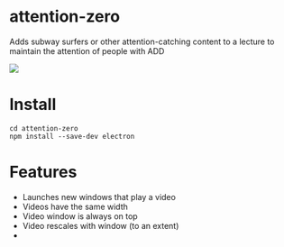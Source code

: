 # attention-zero
Adds subway surfers or other attention-catching content to a lecture to maintain the attention of people with ADD


![](https://media.discordapp.net/attachments/803455196822241300/1172423777192259614/attentionzero.png?ex=656043bb&is=654dcebb&hm=59c0ca6e1b328e4a9d914f27528c958b9c685adba50b4ae9acc43678724f0ed7)

# Install

```
cd attention-zero
npm install --save-dev electron
```

# Features
- Launches new windows that play a video
- Videos have the same width
- Video window is always on top
- Video rescales with window (to an extent)
- 
